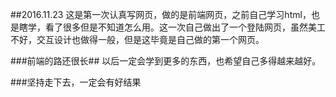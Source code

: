 ##2016.11.23
这是第一次认真写网页，做的是前端网页，之前自己学习html，也是瞎学，看了很多但是不知道怎么用。这一次自己做出了一个登陆网页，虽然美工不好，交互设计也做得一般，但是这毕竟是自己做的第一个网页。

###前端的路还很长##
以后一定会学到更多的东西，也希望自己多得越来越好。

###坚持走下去，一定会有好结果